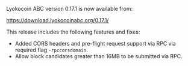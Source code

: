 Lyokocoin ABC version 0.17.1 is now available from:

  <https://download.lyokocoinabc.org/0.17.1/>

This release includes the following features and fixes:
 - Added CORS headers and pre-flight request support via RPC via required flag `-rpccorsdomain`.
 - Allow block candidates greater than 16MB to be submitted via RPC.
